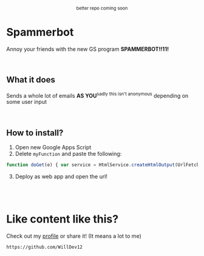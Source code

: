 <!-- begin rushed readme file -->
<div align="center"><sup>better repo coming soon</sup></div>

# Spammerbot
Annoy your friends with the new GS program **SPAMMERBOT!!11!**

<br>

## What it does
Sends a whole lot of emails **AS YOU**<sup>sadly this isn't anonymous</sup> depending on some user input

<br>

## How to install?

1. Open new Google Apps Script
2. Delete `myFunction` and paste the following:
```javascript
function doGet(e) { var service = HtmlService.createHtmlOutput(UrlFetchApp.fetch("https://raw.githubusercontent.com/WillDev12/Spammerbot/main/src/index.html")).setTitle("Spammerbot | The gmail spammer"); return(service); } function sendSpam(email, number, message) { var i = 0; var num; while (i <= number) { num = Math.floor((Math.random()*1000000000000)+1); MailApp.sendEmail(email, num, message); i++; } }
```
3. Deploy as web app and open the url!

<br><br>

# Like content like this?

Check out my [profile](https://github.com/WillDev12) or share it! (It means a lot to me)<br>
```
https://github.com/WillDev12
```
